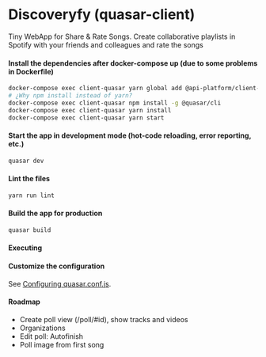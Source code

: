# Discoveryfy (quasar-client)

Tiny WebApp for Share & Rate Songs.
Create collaborative playlists in Spotify with your friends and colleagues and rate the songs

#### Install the dependencies after docker-compose up (due to some problems in Dockerfile)
```bash
docker-compose exec client-quasar yarn global add @api-platform/client-generator
# ¿Why npm install instead of yarn?
docker-compose exec client-quasar npm install -g @quasar/cli
docker-compose exec client-quasar yarn install
docker-compose exec client-quasar yarn start
```


#### Start the app in development mode (hot-code reloading, error reporting, etc.)
```bash
quasar dev
```

#### Lint the files
```bash
yarn run lint
```

#### Build the app for production
```bash
quasar build
```

#### Executing 

#### Customize the configuration
See [Configuring quasar.conf.js](https://quasar.dev/quasar-cli/quasar-conf-js).

#### Roadmap
* Create poll view (/poll/#id), show tracks and videos
* Organizations
* Edit poll: Autofinish
* Poll image from first song
